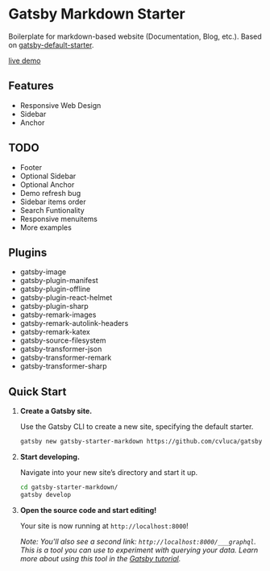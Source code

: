 # Gatsby Markdown Starter

Boilerplate for markdown-based website (Documentation, Blog, etc.).  Based on [gatsby-default-starter](https://github.com/gatsbyjs/gatsby-starter-default).

[live demo](https://cvluca.github.io/gatsby-starter-markdown)

## Features
* Responsive Web Design
* Sidebar
* Anchor

## TODO
* Footer
* Optional Sidebar
* Optional Anchor
* Demo refresh bug
* Sidebar items order
* Search Funtionality
* Responsive menuitems
* More examples

## Plugins
* gatsby-image
* gatsby-plugin-manifest
* gatsby-plugin-offline
* gatsby-plugin-react-helmet
* gatsby-plugin-sharp
* gatsby-remark-images
* gatsby-remark-autolink-headers
* gatsby-remark-katex
* gatsby-source-filesystem
* gatsby-transformer-json
* gatsby-transformer-remark
* gatsby-transformer-sharp

## Quick Start

1.  **Create a Gatsby site.**

    Use the Gatsby CLI to create a new site, specifying the default starter.

    ```sh
    gatsby new gatsby-starter-markdown https://github.com/cvluca/gatsby-starter-markdown
    ```
1.  **Start developing.**

    Navigate into your new site’s directory and start it up.

    ```sh
    cd gatsby-starter-markdown/
    gatsby develop
    ```

1.  **Open the source code and start editing!**

    Your site is now running at `http://localhost:8000`!
    
    *Note: You'll also see a second link: `http://localhost:8000/___graphql`. This is a tool you can use to experiment with querying your data. Learn more about using this tool in the [Gatsby tutorial](https://www.gatsbyjs.org/tutorial/part-five/#introducing-graphiql).*
